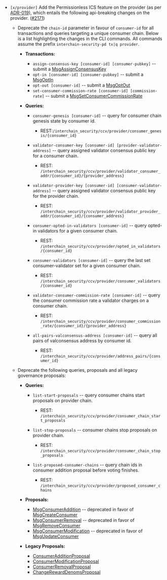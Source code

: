 - `[x/provider]` Add the  Permissionless ICS feature on the provider (as per 
  [ADR-019](https://cosmos.github.io/interchain-security/adrs/adr-019-permissionless-ics)),
  which entails the following api-breaking changes on the provider.
  ([\#2171](https://github.com/cosmos/interchain-security/pull/2171))
  
  - Deprecate the `chain-id` parameter in favour of `consumer-id` for all transactions and queries targeting a unique consumer chain. Below is a list highlighting the changes in the CLI commands. All commands assume the prefix `interchain-security-pd tx|q provider`.
    - **Transactions:**
      - `assign-consensus-key [consumer-id] [consumer-pubkey]`
        -- submit a [MsgAssignConsensusKey](https://github.com/cosmos/interchain-security/blob/a17a3851b5eb3cec515b711dceae0afe9c14c3f0/proto/interchain_security/ccv/provider/v1/tx.proto#L46)
      - `opt-in [consumer-id] [consumer-pubkey]`
        -- submit a [MsgOptIn](https://github.com/cosmos/interchain-security/blob/a17a3851b5eb3cec515b711dceae0afe9c14c3f0/proto/interchain_security/ccv/provider/v1/tx.proto#L256)
      - `opt-out [consumer-id]`
        -- submit a [MsgOptOut](https://github.com/cosmos/interchain-security/blob/a17a3851b5eb3cec515b711dceae0afe9c14c3f0/proto/interchain_security/ccv/provider/v1/tx.proto#L277)
      - `set-consumer-commission-rate [consumer-id] [commission-rate]`
        -- submit a [MsgSetConsumerCommissionRate](https://github.com/cosmos/interchain-security/blob/a17a3851b5eb3cec515b711dceae0afe9c14c3f0/proto/interchain_security/ccv/provider/v1/tx.proto#L295)

    - **Queries:**
      - `consumer-genesis [consumer-id]` -- query for consumer chain genesis state by consumer id.
        - REST:`/interchain_security/ccv/provider/consumer_genesis/{consumer_id}`

      - `validator-consumer-key [consumer-id] [provider-validator-address]` -- query assigned validator consensus public key for a consumer chain.
        - REST: `/interchain_security/ccv/provider/validator_consumer_addr/{consumer_id}/{provider_address}`

      - `validator-provider-key [consumer-id] [consumer-validator-address]` -- query assigned validator consensus public key for the provider chain.
        - REST: `/interchain_security/ccv/provider/validator_provider_addr/{consumer_id}/{consumer_address}`

      - `consumer-opted-in-validators [consumer-id]` -- query opted-in validators for a given consumer chain.
        - REST: `/interchain_security/ccv/provider/opted_in_validators/{consumer_id}`

      - `consumer-validators [consumer-id]` -- query the last set consumer-validator set for a given consumer chain.
        - REST: `/interchain_security/ccv/provider/consumer_validators/{consumer_id}`

      - `validator-consumer-commission-rate [consumer-id]` -- query the consumer commission rate a validator charges on a consumer chain.
        - REST: `/interchain_security/ccv/provider/consumer_commission_rate/{consumer_id}/{provider_address}`

      - `all-pairs-valconsensus-address [consumer-id]` -- query all pairs of valconsensus address by consumer id.
        - REST: `/interchain_security/ccv/provider/address_pairs/{consumer_id}`

  - Deprecate the following queries, proposals and all legacy governance proposals:

    - **Queries:**
      - `list-start-proposals` -- query consumer chains start proposals on provider chain.
        - REST: `/interchain_security/ccv/provider/consumer_chain_start_proposals`

      - `list-stop-proposals` -- consumer chains stop proposals on provider chain.
        - REST: `/interchain_security/ccv/provider/consumer_chain_stop_proposals`

      - `list-proposed-consumer-chains` -- query chain ids in consumer addition proposal before voting finishes.
        - REST: `/interchain_security/ccv/provider/proposed_consumer_chains`

    - **Proposals:**
      - [MsgConsumerAddition](https://github.com/cosmos/interchain-security/blob/a17a3851b5eb3cec515b711dceae0afe9c14c3f0/proto/interchain_security/ccv/provider/v1/tx.proto#L121) -- deprecated in favor of [MsgCreateConsumer](https://github.com/cosmos/interchain-security/blob/a17a3851b5eb3cec515b711dceae0afe9c14c3f0/proto/interchain_security/ccv/provider/v1/tx.proto#L360)
      - [MsgConsumerRemoval](https://github.com/cosmos/interchain-security/blob/a17a3851b5eb3cec515b711dceae0afe9c14c3f0/proto/interchain_security/ccv/provider/v1/tx.proto#L206) -- deprecated in favor of [MsgRemoveConsumer](https://github.com/cosmos/interchain-security/blob/a17a3851b5eb3cec515b711dceae0afe9c14c3f0/proto/interchain_security/ccv/provider/v1/tx.proto#L225)
      - [MsgConsumerModification](https://github.com/cosmos/interchain-security/blob/a17a3851b5eb3cec515b711dceae0afe9c14c3f0/proto/interchain_security/ccv/provider/v1/tx.proto#L321) -- deprecated in favor of [MsgUpdateConsumer](https://github.com/cosmos/interchain-security/blob/a17a3851b5eb3cec515b711dceae0afe9c14c3f0/proto/interchain_security/ccv/provider/v1/tx.proto#L383)
    
    - **Legacy Proposals:**
      - [ConsumerAdditionProposal](https://github.com/cosmos/interchain-security/blob/a17a3851b5eb3cec515b711dceae0afe9c14c3f0/proto/interchain_security/ccv/provider/v1/provider.proto#L31)
      - [ConsumerModificationProposal](https://github.com/cosmos/interchain-security/blob/a17a3851b5eb3cec515b711dceae0afe9c14c3f0/proto/interchain_security/ccv/provider/v1/provider.proto#L140)
      - [ConsumerRemovalProposal](https://github.com/cosmos/interchain-security/blob/a17a3851b5eb3cec515b711dceae0afe9c14c3f0/proto/interchain_security/ccv/provider/v1/provider.proto#L122)
      - [ChangeRewardDenomsProposal](https://github.com/cosmos/interchain-security/blob/a17a3851b5eb3cec515b711dceae0afe9c14c3f0/proto/interchain_security/ccv/provider/v1/provider.proto#L192)  
